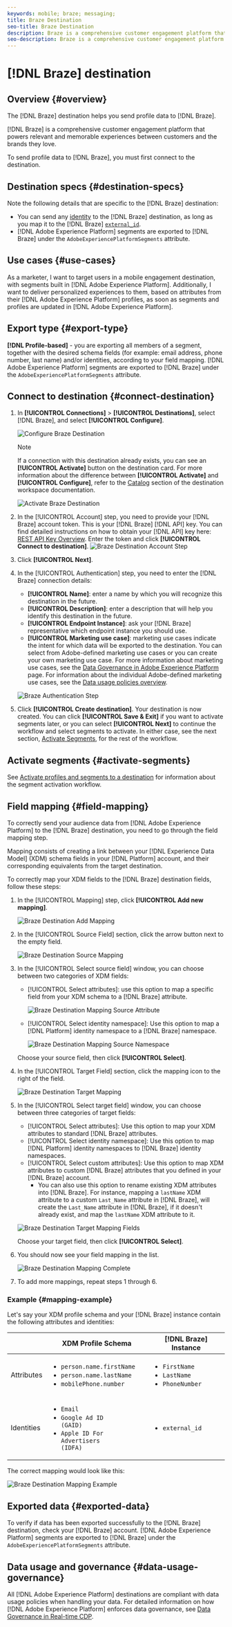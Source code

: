 ```yaml
---
keywords: mobile; braze; messaging;
title: Braze Destination
seo-title: Braze Destination
description: Braze is a comprehensive customer engagement platform that powers relevant and memorable experiences between customers and the brands they love.
seo-description: Braze is a comprehensive customer engagement platform that powers relevant and memorable experiences between customers and the brands they love.
---
```


# [!DNL Braze] destination 

## Overview {#overview}

The [!DNL Braze] destination helps you send profile data to [!DNL Braze].

[!DNL Braze] is a comprehensive customer engagement platform that powers relevant and memorable experiences between customers and the brands they love.

To send profile data to [!DNL Braze], you must first connect to the destination.

## Destination specs {#destination-specs}

Note the following details that are specific to the [!DNL Braze] destination:

* You can send any [identity](../../identity-service/namespaces.md) to the [!DNL Braze] destination, as long as you map it to the [!DNL Braze] [`external_id`](https://www.braze.com/docs/api/basics/#external-user-id-explanation).
* [!DNL Adobe Experience Platform] segments are exported to [!DNL Braze] under the `AdobeExperiencePlatformSegments` attribute.

## Use cases {#use-cases}

As a marketer, I want to target users in a mobile engagement destination, with segments built in [!DNL Adobe Experience Platform]. Additionally, I want to deliver personalized experiences to them, based on attributes from their [!DNL Adobe Experience Platform] profiles, as soon as segments and profiles are updated in [!DNL Adobe Experience Platform].

## Export type {#export-type}

**[!DNL Profile-based]** - you are exporting all members of a segment, together with the desired schema fields (for example: email address, phone number, last name) and/or identities, according to your field mapping.
[!DNL Adobe Experience Platform] segments are exported to [!DNL Braze] under the `AdobeExperiencePlatformSegments` attribute.


## Connect to destination {#connect-destination}

1.  In **[!UICONTROL Connections]** > **[!UICONTROL Destinations]**, select [!DNL Braze], and select **[!UICONTROL Configure]**.

    ![Configure Braze Destination](assets/braze-destination-configure.png)

    >[!NOTE]
    >
    >If a connection with this destination already exists, you can see an **[!UICONTROL Activate]** button on the destination card. For more information about the difference between **[!UICONTROL Activate]** and **[!UICONTROL Configure]**, refer to the [Catalog](../destinations/destinations-workspace.md#catalog) section of the destination workspace documentation.
    >
    >![Activate Braze Destination](assets/braze-destination-activate.png)

1. In the [!UICONTROL Account] step, you need to provide your [!DNL Braze] account token. This is your [!DNL Braze] [!DNL API] key. You can find detailed instructions on how to obtain your [!DNL API] key here: [REST API Key Overview](https://www.braze.com/docs/api/api_key/). Enter the token and click **[!UICONTROL Connect to destination]**. 
   ![Braze Destination Account Step](assets/braze-destination-account.png)

1. Click **[!UICONTROL Next]**.

1. In the [!UICONTROL Authentication] step, you need to enter the [!DNL Braze] connection details:
   * **[!UICONTROL Name]**: enter a name by which you will recognize this destination in the future.
   * **[!UICONTROL Description]**: enter a description that will help you identify this destination in the future.
   * **[!UICONTROL Endpoint Instance]**: ask your [!DNL Braze] representative which endpoint instance you should use.
   * **[!UICONTROL Marketing use case]**: marketing use cases indicate the intent for which data will be exported to the destination. You can select from Adobe-defined marketing use cases or you can create your own marketing use case. For more information about marketing use cases, see the [Data Governance in Adobe Experience Platform](../privacy/data-governance-overview.md#destinations) page. For information about the individual Adobe-defined marketing use cases, see the [Data usage policies overview](../../data-governance/policies/overview.md#core-actions). 
  
   ![Braze Authentication Step](assets/braze-destination-authentication.png)

1. Click **[!UICONTROL Create destination]**. Your destination is now created. You can click **[!UICONTROL Save & Exit]** if you want to activate segments later, or you can select **[!UICONTROL Next]** to continue the workflow and select segments to activate. In either case, see the next section, [Activate Segments](#activate-segments), for the rest of the workflow.

## Activate segments {#activate-segments}

See [Activate profiles and segments to a destination](activate-destinations.md#select-attributes) for information about the segment activation workflow.

## Field mapping {#field-mapping}

To correctly send your audience data from [!DNL Adobe Experience Platform] to the [!DNL Braze] destination, you need to go through the field mapping step.

Mapping consists of creating a link between your [!DNL Experience Data Model] (XDM) schema fields in your [!DNL Platform] account, and their corresponding equivalents from the target destination.

To correctly map your XDM fields to the [!DNL Braze] destination fields, follow these steps:

1. In the [!UICONTROL Mapping] step, click **[!UICONTROL Add new mapping]**.
   
   ![Braze Destination Add Mapping](assets/braze-destination-mapping.png)

2. In the [!UICONTROL Source Field] section, click the arrow button next to the empty field.
   
    ![Braze Destination Source Mapping](assets/braze-destination-mapping-source.png)

3. In the [!UICONTROL Select source field] window, you can choose between two categories of XDM fields:
   * [!UICONTROL Select attributes]: use this option to map a specific field from your XDM schema to a [!DNL Braze] attribute.

        ![Braze Destination Mapping Source Attribute](assets/braze-destination-mapping-attributes.png)

   * [!UICONTROL Select identity namespace]: Use this option to map a [!DNL Platform] identity namespace to a [!DNL Braze] namespace.

        ![Braze Destination Mapping Source Namespace](assets/braze-destination-mapping-namespaces.png)

    Choose your source field, then click **[!UICONTROL Select]**.

4. In the [!UICONTROL Target Field] section, click the mapping icon to the right of the field.
   
   ![Braze Destination Target Mapping](assets/braze-destination-mapping-target.png)

5. In the [!UICONTROL Select target field] window, you can choose between three categories of target fields:
   * [!UICONTROL Select attributes]: Use this option to map your XDM attributes to standard [!DNL Braze] attributes.
   * [!UICONTROL Select identity namespace]: Use this option to map [!DNL Platform] identity namespaces to [!DNL Braze] identity namespaces.
   * [!UICONTROL Select custom attributes]: Use this option to map XDM attributes to custom [!DNL Braze] attributes that you defined in your [!DNL Braze] account.
     * You can also use this option to rename existing XDM attributes into [!DNL Braze]. For instance, mapping a `lastName` XDM attribute to a custom `Last_Name` attribute in [!DNL Braze], will create the `Last_Name` attribute in [!DNL Braze], if it doesn't already exist, and map the `lastName` XDM attribute to it.
  
    ![Braze Destination Target Mapping Fields](assets/braze-destination-mapping-target-fields.png)

    Choose your target field, then click **[!UICONTROL Select]**.

6. You should now see your field mapping in the list.
   
   ![Braze Destination Mapping Complete](assets/braze-destination-mapping-complete.png)
   
7. To add more mappings, repeat steps 1 through 6.

### Example {#mapping-example}

Let's say your XDM profile schema and your [!DNL Braze] instance contain the following attributes and identities:

||XDM Profile Schema|[!DNL Braze] Instance|
|---|---|---|
|Attributes|<ul><li><code>person.name.firstName</code></li><li><code>person.name.lastName</code></li><li><code>mobilePhone.number</code></li></ul>|<ul><li><code>FirstName</code></li><li><code>LastName</code></li><li><code>PhoneNumber</code></li></ul>|
|Identities|<ul><li><code>Email</code></li><li><code>Google Ad ID (GAID)</code></li><li><code>Apple ID For Advertisers (IDFA)</code></li></ul>|<ul><li><code>external_id</code></li></ul>|

The correct mapping would look like this:

![Braze Destination Mapping Example](assets/braze-destination-mapping-example.png)

## Exported data {#exported-data}

To verify if data has been exported successfully to the [!DNL Braze] destination, check your [!DNL Braze] account. [!DNL Adobe Experience Platform] segments are exported to [!DNL Braze] under the `AdobeExperiencePlatformSegments` attribute.

## Data usage and governance {#data-usage-governance}

All [!DNL Adobe Experience Platform] destinations are compliant with data usage policies when handling your data. For detailed information on how [!DNL Adobe Experience Platform] enforces data governance, see [Data Governance in Real-time CDP](/help/rtcdp/privacy/data-governance-overview.md).

